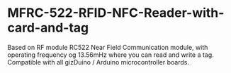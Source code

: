 # MFRC-522-RFID-NFC-Reader-with-card-and-tag
Based on RF module RC522 Near Field Communication module, with operating frequency og 13.56mHz where you can read and write a tag. Compatible with all gizDuino / Arduino microcontroller boards. 
